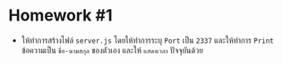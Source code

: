 # Homework #1

- ให้ทำการสร้างไฟล์ ```server.js``` โดยให้ทำการระบุ ```Port``` เป็น ```2337``` และให้ทำการ ```Print``` ข้อความเป็น ```ชื่อ-นามสกุล``` ของตัวเอง และให้ ```แสดงเวลา``` ปัจจุบันด้วย
